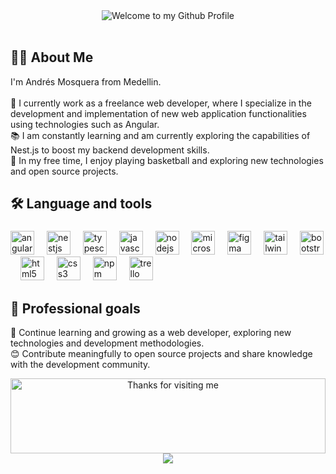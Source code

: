 <div align="center">
  <img src="https://github.com/BrunnerLivio/brunnerlivio/blob/master/images/welcome.png?raw=true" style="max-width: 100%;" alt="Welcome to my Github Profile" />
  <br/>
  <br/>
</div>

  ## 👩‍💻  About Me
  I'm Andrés Mosquera from Medellin.<br><br>
    🔭 I currently work as a freelance web developer, where I specialize in the development and implementation of new web application functionalities using technologies such as Angular.
<br>
    📚 I am constantly learning and am currently exploring the capabilities of Nest.js to boost my backend development skills.
<br>
    🏀 In my free time, I enjoy playing basketball and exploring new technologies and open source projects.



## 🛠 Language and tools

###

<div align="left">
  <img src="https://cdn.simpleicons.org/angular/DD0031" height="38" alt="angularjs logo"  />
  <img width="12" />
  <img src="https://cdn.simpleicons.org/nestjs/E0234E" height="38" alt="nestjs logo"  />
  <img width="12" />
  <img src="https://cdn.jsdelivr.net/gh/devicons/devicon/icons/typescript/typescript-original.svg" height="38" alt="typescript logo"  />
  <img width="12" />
  <img src="https://cdn.simpleicons.org/javascript/F7DF1E" height="38" alt="javascript logo"  />
  <img width="12" />
  <img src="https://cdn.simpleicons.org/nodedotjs/339933" height="38" alt="nodejs logo"  />
  <img width="12" />
  <img src="https://cdn.simpleicons.org/microsoftsqlserver/CC2927" height="38" alt="microsoftsqlserver logo"  />
  <img width="12" />
  <img src="https://cdn.simpleicons.org/figma/F24E1E" height="38" alt="figma logo"  />
  <img width="12" />
  <img src="https://cdn.simpleicons.org/tailwindcss/06B6D4" height="38" alt="tailwindcss logo"  />
  <img width="12" />
  <img src="https://cdn.simpleicons.org/bootstrap/7952B3" height="38" alt="bootstrap logo"  />
  <img width="12" />
  <img src="https://cdn.simpleicons.org/html5/E34F26" height="38" alt="html5 logo"  />
  <img width="12" />
  <img src="https://cdn.simpleicons.org/css3/1572B6" height="38" alt="css3 logo"  />
  <img width="12" />
  <img src="https://cdn.jsdelivr.net/gh/devicons/devicon/icons/npm/npm-original-wordmark.svg" height="38" alt="npm logo"  />
  <img width="12" />
  <img src="https://cdn.simpleicons.org/trello/0052CC" height="38" alt="trello logo"  />
<!--   <img width="12" />
  <img src="https://cdn.simpleicons.org/visualstudio/5C2D91" height="38" alt="visualstudio logo"  />
  <img width="12" />
  <img src="https://cdn.simpleicons.org/visualstudiocode/007ACC" height="38" alt="vscode logo"  /> -->
</div>

## 🎯 Professional goals

📖 Continue learning and growing as a web developer, exploring new technologies and development methodologies. <br/>
😊 Contribute meaningfully to open source projects and share knowledge with the development community.


<div align="center">
  <img height="120" alt="Thanks for visiting me" width="100%" src="https://raw.githubusercontent.com/BrunnerLivio/brunnerlivio/master/images/marquee.svg" />
</div>


<div align="center">
  <img src="https://profile-counter.glitch.me/afmosquerare/count.svg?"  />
</div>


